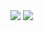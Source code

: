 <img src="https://github.com/peznc810/test/assets/150581210/16089ed2-81b2-4c80-98f5-0bdf4bd2fed8">
<img src="https://github.com/peznc810/test/assets/150581210/e254f3df-d0c0-4f7a-8466-21bf0e808cfd">
